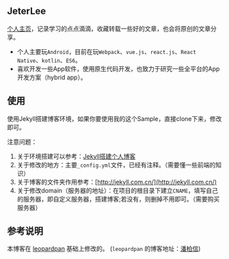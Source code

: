 ## JeterLee

[个人主页](https://Jeterlee.github.io)，记录学习的点点滴滴，收藏转载一些好的文章，也会将原创的文章分享。

- 个人主要玩`Android`，目前在玩`Webpack`、`vue.js`、`react.js`、`React Native`、`kotlin`、`ES6`。
- 喜欢开发一些App软件，使用原生代码开发，也致力于研究一些全平台的App开发方案（hybrid app）。


## 使用

使用Jekyll搭建博客环境，如果你要使用我的这个Sample，直接clone下来，修改即可。

注意问题：
1. 关于环境搭建可以参考：[Jekyll搭建个人博客](http://baixin.io/2016/10/jekyll_tutorials1/)
2. 关于修改的地方：主要`_config.yml`文件，已经有注释。（需要懂一些前端的知识）
3. 关于博客的文件夹作用参考：[http://jekyll.com.cn/](http://jekyll.com.cn/)
4. 关于修改domain（服务器的地址）：在项目的根目录下建立`CNAME`，填写自己的服务器，即自定义服务器，搭建博客;若没有，则删掉不用即可。（需要购买服务器）


## 参考说明

本博客在 [leopardpan](https://github.com/leopardpan/leopardpan.github.io) 基础上修改的。 (`leopardpan` 的博客地址：[潘柏信](http://baixin.io)) 

